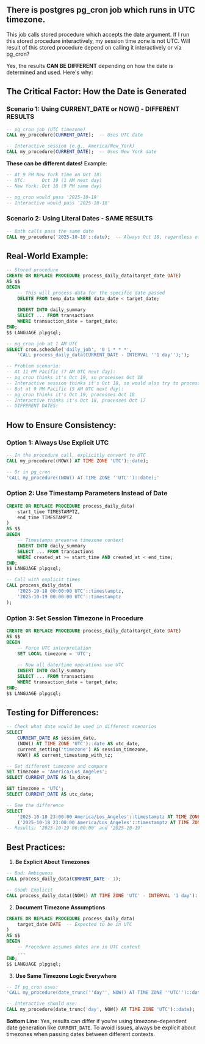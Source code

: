 
## There is postgres pg_cron job which runs in UTC timezone.
This job calls stored procedure which accepts  the date argument.
 If I run this stored procedure interactively, my session time zone is not UTC.
Will result of this stored procedure depend on calling it interactively or  via pg_cron?

Yes, the results **CAN BE DIFFERENT** depending on how the date is determined and used. Here's why:

## The Critical Factor: How the Date is Generated

### Scenario 1: **Using CURRENT_DATE or NOW()** - DIFFERENT RESULTS
```sql
-- pg_cron job (UTC timezone)
CALL my_procedure(CURRENT_DATE);  -- Uses UTC date

-- Interactive session (e.g., America/New_York)
CALL my_procedure(CURRENT_DATE);  -- Uses New York date
```

**These can be different dates!** Example:
```sql
-- At 9 PM New York time on Oct 18:
-- UTC:      Oct 19 (1 AM next day)  
-- New York: Oct 18 (9 PM same day)

-- pg_cron would pass '2025-10-19'
-- Interactive would pass '2025-10-18'
```

### Scenario 2: **Using Literal Dates** - SAME RESULTS
```sql
-- Both calls pass the same date
CALL my_procedure('2025-10-18'::date);  -- Always Oct 18, regardless of timezone
```

## Real-World Example:

```sql
-- Stored procedure
CREATE OR REPLACE PROCEDURE process_daily_data(target_date DATE)
AS $$
BEGIN
    -- This will process data for the specific date passed
    DELETE FROM temp_data WHERE data_date < target_date;
    
    INSERT INTO daily_summary 
    SELECT ... FROM transactions 
    WHERE transaction_date = target_date;
END;
$$ LANGUAGE plpgsql;

-- pg_cron job at 1 AM UTC
SELECT cron.schedule('daily_job', '0 1 * * *', 
    'CALL process_daily_data(CURRENT_DATE - INTERVAL ''1 day'');');

-- Problem scenario:
-- At 11 PM Pacific (7 AM UTC next day):
-- pg_cron thinks it's Oct 19, so processes Oct 18
-- Interactive session thinks it's Oct 18, so would also try to process Oct 18
-- But at 9 PM Pacific (5 AM UTC next day):
-- pg_cron thinks it's Oct 19, processes Oct 18  
-- Interactive thinks it's Oct 18, processes Oct 17
-- DIFFERENT DATES!
```

## How to Ensure Consistency:

### Option 1: **Always Use Explicit UTC**
```sql
-- In the procedure call, explicitly convert to UTC
CALL my_procedure((NOW() AT TIME ZONE 'UTC')::date);

-- Or in pg_cron
'CALL my_procedure((NOW() AT TIME ZONE ''UTC'')::date);'
```

### Option 2: **Use Timestamp Parameters Instead of Date**
```sql
CREATE OR REPLACE PROCEDURE process_daily_data(
    start_time TIMESTAMPTZ,
    end_time TIMESTAMPTZ
)
AS $$
BEGIN
    -- Timestamps preserve timezone context
    INSERT INTO daily_summary 
    SELECT ... FROM transactions 
    WHERE created_at >= start_time AND created_at < end_time;
END;
$$ LANGUAGE plpgsql;

-- Call with explicit times
CALL process_daily_data(
    '2025-10-18 00:00:00 UTC'::timestamptz,
    '2025-10-19 00:00:00 UTC'::timestamptz
);
```

### Option 3: **Set Session Timezone in Procedure**
```sql
CREATE OR REPLACE PROCEDURE process_daily_data(target_date DATE)
AS $$
BEGIN
    -- Force UTC interpretation
    SET LOCAL timezone = 'UTC';
    
    -- Now all date/time operations use UTC
    INSERT INTO daily_summary 
    SELECT ... FROM transactions 
    WHERE transaction_date = target_date;
END;
$$ LANGUAGE plpgsql;
```

## Testing for Differences:

```sql
-- Check what date would be used in different scenarios
SELECT 
    CURRENT_DATE AS session_date,
    (NOW() AT TIME ZONE 'UTC')::date AS utc_date,
    current_setting('timezone') AS session_timezone,
    NOW() AS current_timestamp_with_tz;

-- Set different timezone and compare
SET timezone = 'America/Los_Angeles';
SELECT CURRENT_DATE AS la_date;

SET timezone = 'UTC';  
SELECT CURRENT_DATE AS utc_date;

-- See the difference
SELECT 
    '2025-10-18 23:00:00 America/Los_Angeles'::timestamptz AT TIME ZONE 'UTC' AS utc_time,
    ('2025-10-18 23:00:00 America/Los_Angeles'::timestamptz AT TIME ZONE 'UTC')::date AS utc_date;
-- Results: '2025-10-19 06:00:00' and '2025-10-19'
```

## Best Practices:

1. **Be Explicit About Timezones**
```sql
-- Bad: Ambiguous
CALL process_daily_data(CURRENT_DATE - 1);

-- Good: Explicit
CALL process_daily_data((NOW() AT TIME ZONE 'UTC' - INTERVAL '1 day')::date);
```

2. **Document Timezone Assumptions**
```sql
CREATE OR REPLACE PROCEDURE process_daily_data(
    target_date DATE  -- Expected to be in UTC
)
AS $$
BEGIN
    -- Procedure assumes dates are in UTC context
    ...
END;
$$ LANGUAGE plpgsql;
```

3. **Use Same Timezone Logic Everywhere**
```sql
-- If pg_cron uses:
'CALL my_procedure(date_trunc(''day'', NOW() AT TIME ZONE ''UTC'')::date);'

-- Interactive should use:
CALL my_procedure(date_trunc('day', NOW() AT TIME ZONE 'UTC')::date);
```

**Bottom Line**: Yes, results can differ if you're using timezone-dependent date generation like `CURRENT_DATE`. To avoid issues, always be explicit about timezones when passing dates between different contexts.
